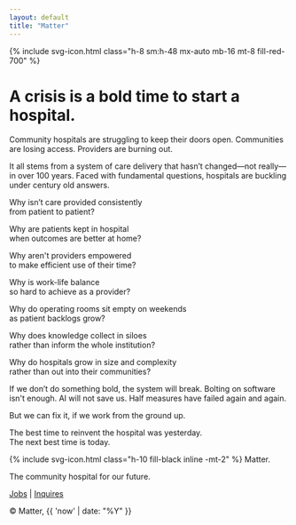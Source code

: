 ```yaml
---
layout: default
title: "Matter"
---
```


<div class="space-y-8 max-w-2xl mx-auto text-3xl sm:text-3xl font-times-now font-normal">
  {% include svg-icon.html class="h-8 sm:h-48 mx-auto mb-16 mt-8 fill-red-700" %}
  <h1 class="text-7xl font-semibold">
    A crisis is a bold time
    to start a hospital.
  </h1>
  <!-- <h2 class="text-6xl mt-8">
       Matter is a new model of community hospital with an innovative approach to care aimed at sustainability.
       </h2> -->
  <p>
    Community hospitals are struggling to keep their doors open.
    Communities are losing access.
    Providers are burning out.
  </p>
  <p>
    It all stems from a system of care delivery that hasn’t changed—not really—in over 100 years.
    Faced with fundamental questions, hospitals are buckling under century old answers.
    <!-- Questions with good answers a century ago lack modern answers. -->
    <!-- Sunk costs, inertia -->
    <!-- Century-old decisions are difficult to question, but that's exactly what we need to do. -->
    <!-- Hospitals are buckling under sunk costs and  -->
    <!-- Decisions made a century ago have become difficult to question, let alone change. -->
    <!-- Decisions made a century ago have become difficult to question as hospitals buckle under sunk costs. -->
    <!-- Hospitals are buckling under reasons why that are obsolete. -->
    <!-- (We've inherited...) -->
  </p>
  <p class="italic text-center">
    Why isn’t care provided consistently<br>
    from patient to patient?
  </p>
  <p class="italic text-center">
    Why are patients kept in hospital<br>
    when outcomes are better at home?
  </p>
  <!-- <p class="italic text-center">
       Why isn't discharing patients a top priority when their outcomes are better at home?
       </p> -->
  <!-- <p class="italic text-center">
       Why do providers lose so much time outside of providing care?
       </p> -->
  <!-- <p class="italic text-center">
       Why do providers have to fight for time to provide care?
       </p> -->
  <p class="italic text-center">
    Why aren't providers empowered<br>
    to make efficient use of their time?
  </p>
  <p class="italic text-center">
    Why is work-life balance<br>
    so hard to achieve as a provider?
  </p>
  <p class="italic text-center">
    Why do operating rooms sit empty on weekends<br>
    as patient backlogs grow?
  </p>
  <p class="italic text-center">
    Why does knowledge collect in siloes<br>
    rather than inform the whole institution?
  </p>
  <p class="italic text-center">
    Why do hospitals grow in size and complexity<br>
    rather than out into their communities?
  </p>
  <p>
    If we don’t do something bold, the system will break. Bolting on software isn't enough. AI will not save us. Half measures have failed again and again.
  </p>
  <p>
    But we can fix it, if we work from the ground up.
  </p>
  <p>
    The best time to reinvent the hospital was yesterday.<br>
    The next best time is today.
  </p>
  <div class="font-semibold">
    <p class="text-5xl">
      {% include svg-icon.html class="h-10 fill-black inline -mt-2" %}
      Matter.
    </p>
    <p>
      The community hospital for our future.
      <!-- A future for community hospitals. -->
    </p>
  </div>
  <p>
    <a class="underline" href="#">Jobs</a> |
    <a class="underline" href="mailto:contact@matterhospital.com">Inquires</a>
  </p>
  <footer class="text-sm mt-16">
    © Matter, {{ 'now' | date: "%Y" }}
  </footer>
</div>
